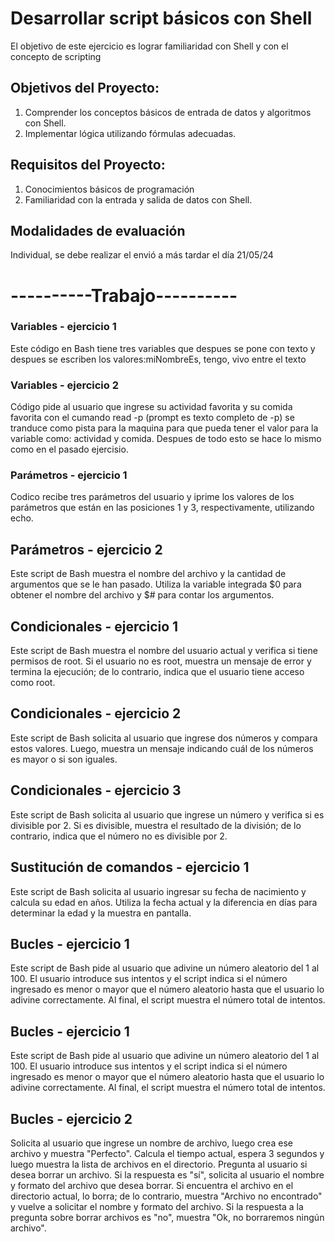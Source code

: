 
# Desarrollar script básicos con Shell

El objetivo de este ejercicio es lograr familiaridad con Shell y con el concepto de scripting


## Objetivos del Proyecto:

1. Comprender los conceptos básicos de entrada de datos y algoritmos con Shell.
2. Implementar lógica utilizando fórmulas adecuadas.



## Requisitos del Proyecto:

1. Conocimientos básicos de programación 
2. Familiaridad con la entrada y salida de datos con Shell.
## Modalidades de evaluación
Individual, se debe realizar el envió a más tardar el día 21/05/24
# ----------Trabajo----------

### Variables - ejercicio 1
Este código en Bash tiene tres variables que despues se pone con texto y despues se escriben los valores:miNombreEs, tengo, vivo entre el texto 
### Variables - ejercicio 2
Código pide al usuario que ingrese su actividad favorita y su comida favorita con el cumando read -p (prompt es texto completo de -p) se tranduce como pista para la maquina para que pueda tener el valor para la variable como: actividad y comida. 
Despues de todo esto se hace lo mismo como en el pasado ejercisio.
### Parámetros - ejercicio 1
Codico recibe tres parámetros del usuario y iprime los valores de los parámetros que están en las posiciones 1 y 3, respectivamente, utilizando echo.
## Parámetros - ejercicio 2
Este script de Bash muestra el nombre del archivo y la cantidad de argumentos que se le han pasado. Utiliza la variable integrada $0 para obtener el nombre del archivo y $# para contar los argumentos.


## Condicionales - ejercicio 1
Este script de Bash muestra el nombre del usuario actual y verifica si tiene permisos de root. Si el usuario no es root, muestra un mensaje de error y termina la ejecución; de lo contrario, indica que el usuario tiene acceso como root.

## Condicionales - ejercicio 2

Este script de Bash solicita al usuario que ingrese dos números y compara estos valores. Luego, muestra un mensaje indicando cuál de los números es mayor o si son iguales.
## Condicionales - ejercicio 3
Este script de Bash solicita al usuario que ingrese un número y verifica si es divisible por 2. Si es divisible, muestra el resultado de la división; de lo contrario, indica que el número no es divisible por 2.




## Sustitución de comandos - ejercicio 1
Este script de Bash solicita al usuario ingresar su fecha de nacimiento y calcula su edad en años. Utiliza la fecha actual y la diferencia en días para determinar la edad y la muestra en pantalla.
## Bucles - ejercicio 1
Este script de Bash pide al usuario que adivine un número aleatorio del 1 al 100. El usuario introduce sus intentos y el script indica si el número ingresado es menor o mayor que el número aleatorio hasta que el usuario lo adivine correctamente. Al final, el script muestra el número total de intentos.


## Bucles - ejercicio 1
Este script de Bash pide al usuario que adivine un número aleatorio del 1 al 100. El usuario introduce sus intentos y el script indica si el número ingresado es menor o mayor que el número aleatorio hasta que el usuario lo adivine correctamente. Al final, el script muestra el número total de intentos.


## Bucles - ejercicio 2
Solicita al usuario que ingrese un nombre de archivo, luego crea ese archivo y muestra "Perfecto".
Calcula el tiempo actual, espera 3 segundos y luego muestra la lista de archivos en el directorio.
Pregunta al usuario si desea borrar un archivo. Si la respuesta es "sí", solicita al usuario el nombre y formato del archivo que desea borrar. Si encuentra el archivo en el directorio actual, lo borra; de lo contrario, muestra "Archivo no encontrado" y vuelve a solicitar el nombre y formato del archivo.
Si la respuesta a la pregunta sobre borrar archivos es "no", muestra "Ok, no borraremos ningún archivo".
